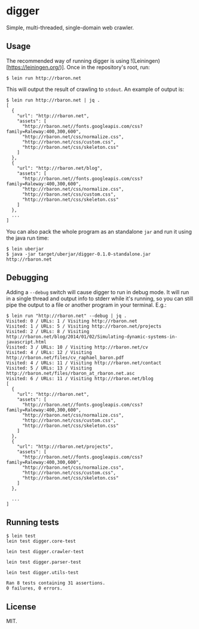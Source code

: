 # digger

Simple, multi-threaded, single-domain web crawler.

## Usage

The recommended way of running digger is using !(Leiningen)[https://leiningen.org/)]. Once in the repository's root, run:

```
$ lein run http://rbaron.net
```

This will output the result of crawling to `stdout`. An example of output is:

```
$ lein run http://rbaron.net | jq .
[
  {
    "url": "http://rbaron.net",
    "assets": [
      "http://rbaron.net//fonts.googleapis.com/css?family=Raleway:400,300,600",
      "http://rbaron.net/css/normalize.css",
      "http://rbaron.net/css/custom.css",
      "http://rbaron.net/css/skeleton.css"
    ]
  },
  {
    "url": "http://rbaron.net/blog",
    "assets": [
      "http://rbaron.net//fonts.googleapis.com/css?family=Raleway:400,300,600",
      "http://rbaron.net/css/normalize.css",
      "http://rbaron.net/css/custom.css",
      "http://rbaron.net/css/skeleton.css"
    ]
  },
  ...
]
```

You can also pack the whole program as an standalone `jar` and run it using the java run time:

```
$ lein uberjar
$ java -jar target/uberjar/digger-0.1.0-standalone.jar http://rbaron.net
```

## Debugging

Adding a `--debug` switch will cause digger to run in debug mode. It will run in a single thread and output info to stderr while it's running, so you can still pipe the output to a file or another program in your terminal. E.g.:

```
$ lein run "http://rbaron.net" --debug | jq .
Visited: 0 / URLs: 1 / Visiting http://rbaron.net
Visited: 1 / URLs: 5 / Visiting http://rbaron.net/projects
Visited: 2 / URLs: 8 / Visiting http://rbaron.net/blog/2014/01/02/Simulating-dynamic-systems-in-javascript.html
Visited: 3 / URLs: 10 / Visiting http://rbaron.net/cv
Visited: 4 / URLs: 12 / Visiting http://rbaron.net/files/cv_raphael_baron.pdf
Visited: 4 / URLs: 11 / Visiting http://rbaron.net/contact
Visited: 5 / URLs: 13 / Visiting http://rbaron.net/files/rbaron_at_rbaron.net.asc
Visited: 6 / URLs: 11 / Visiting http://rbaron.net/blog
[
  {
    "url": "http://rbaron.net",
    "assets": [
      "http://rbaron.net//fonts.googleapis.com/css?family=Raleway:400,300,600",
      "http://rbaron.net/css/normalize.css",
      "http://rbaron.net/css/custom.css",
      "http://rbaron.net/css/skeleton.css"
    ]
  },
  {
    "url": "http://rbaron.net/projects",
    "assets": [
      "http://rbaron.net//fonts.googleapis.com/css?family=Raleway:400,300,600",
      "http://rbaron.net/css/normalize.css",
      "http://rbaron.net/css/custom.css",
      "http://rbaron.net/css/skeleton.css"
    ]
  },

  ...
]
```

## Running tests

```
$ lein test
lein test digger.core-test

lein test digger.crawler-test

lein test digger.parser-test

lein test digger.utils-test

Ran 8 tests containing 31 assertions.
0 failures, 0 errors.
```

## License

MIT.
